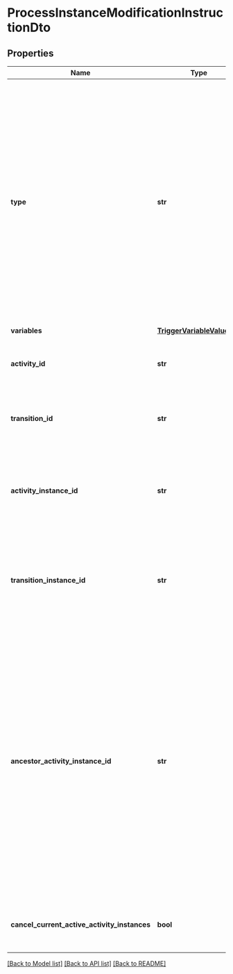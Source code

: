 # ProcessInstanceModificationInstructionDto

## Properties
Name | Type | Description | Notes
------------ | ------------- | ------------- | -------------
**type** | **str** | **Mandatory**. One of the following values: &#x60;cancel&#x60;, &#x60;startBeforeActivity&#x60;, &#x60;startAfterActivity&#x60;, &#x60;startTransition&#x60;.  * A cancel instruction requests cancellation of a single activity instance or all instances of one activity. * A startBeforeActivity instruction requests to enter a given activity. * A startAfterActivity instruction requests to execute the single outgoing sequence flow of a given activity. * A startTransition instruction requests to execute a specific sequence flow. | 
**variables** | [**TriggerVariableValueDto**](TriggerVariableValueDto.md) |  | [optional] 
**activity_id** | **str** | Can be used with instructions of types &#x60;startTransition&#x60;. Specifies the sequence flow to start. | [optional] 
**transition_id** | **str** | Can be used with instructions of types &#x60;startTransition&#x60;. Specifies the sequence flow to start. | [optional] 
**activity_instance_id** | **str** | Can be used with instructions of type &#x60;cancel&#x60;. Specifies the activity instance to cancel. Valid values are the activity instance IDs supplied by the [Get Activity Instance request](https://docs.camunda.org/manual/7.13/reference/rest/process-instance/get-activity-instances/). | [optional] 
**transition_instance_id** | **str** | Can be used with instructions of type &#x60;cancel&#x60;. Specifies the transition instance to cancel. Valid values are the transition instance IDs supplied by the [Get Activity Instance request](https://docs.camunda.org/manual/7.13/reference/rest/process-instance/get-activity-instances/). | [optional] 
**ancestor_activity_instance_id** | **str** | Can be used with instructions of type &#x60;startBeforeActivity&#x60;, &#x60;startAfterActivity&#x60;, and &#x60;startTransition&#x60;. Valid values are the activity instance IDs supplied by the Get Activity Instance request. If there are multiple parent activity instances of the targeted activity, this specifies the ancestor scope in which hierarchy the activity/transition is to be instantiated.  Example: When there are two instances of a subprocess and an activity contained in the subprocess is to be started, this parameter allows to specifiy under which subprocess instance the activity should be started. | [optional] 
**cancel_current_active_activity_instances** | **bool** | Can be used with instructions of type cancel. Prevents the deletion of new created activity instances. | [optional] 

[[Back to Model list]](../README.md#documentation-for-models) [[Back to API list]](../README.md#documentation-for-api-endpoints) [[Back to README]](../README.md)


